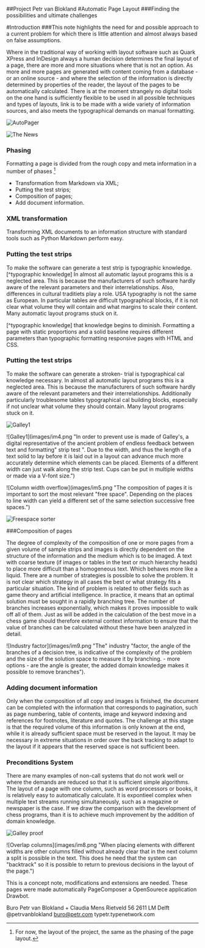 
##Project
Petr van Blokland
#Automatic Page Layout
###Finding the possibilities and ultimate challenges

#Introduction
###This note highlights the need for and possible approach to a current problem for which there is little attention and almost always based on false assumptions.

Where in the traditional way of working with layout software such as Quark XPress and InDesign always a human decision determines the final layout of a page, there are more and more situations where that is not an option. As more and more pages are generated with content coming from a database - or an online source - and where the selection of the information is directly determined by properties of the reader, the layout of the pages to be automatically calculated.
There is at the moment strangely no digital tools on the one hand is sufficiently flexible to be used in all possible techniques and types of layouts, link is to be made with a wide variety of information sources, and also meets the typographical demands on manual formatting.

![AutoPager](images/im1.png "With an XML description of the text transformation is performed to a consistent test is created. It takes into account the typographical features of the Markdown or XML tags, such as font, corps, weights, italic variations of axles, spacing, line width, line feed, alignment, indentation, tabulation, color, and breaking into the desired language.")

![The News](images/im2.png "The aim of the project is to draw up on pages automatically with a complexity in otherwise found only in books, newspapers and magazines, together with a minimum of additional meta information.")

### Phasing
Formatting a page is divided from the rough copy and meta information in a number of phases [^phases]

* Transformation from Markdown via XML;
* Putting the test strips;
* Composition of pages;
* Add document information.

[^phases]: For now, the layout of the project, the same as the phasing of the page layout.

### XML transformation
Transforming XML documents to an information structure with standard tools such as Python Markdown perform easy.

### Putting the test strips
To make the software can generate a test strip is typographic knowledge. [^typographic knowledge] In almost all automatic layout programs this is a neglected area. This is because the manufacturers of such software hardly aware of the relevant parameters and their interrelationships. Also, differences in cultural traditiets play a role. USA typography is not the same as European.
In particular tables are difficult typographical blocks, if it is not clear what volume they will contain and what margins to scale their content. Many automatic layout programs stuck on it.

[^typographic knowledge] that knowledge begins to diminish. Formatting a page with static proportions and a solid baseline requires different parameters than typographic formatting responsive pages with HTML and CSS.

### Putting the test strips
To make the software can generate a stroken- trial is typographical cal knowledge necessary. In almost all automatic layout programs this is a neglected area. This is because the manufacturers of such software hardly aware of the relevant parameters and their interrelationships.
Additionally particularly troublesome tables typographical cal building blocks, especially if not unclear what volume they should contain. Many layout programs stuck on it.

![Galley1](images/im3.png "")

![Galley1](images/im4.png "In order to prevent use is made of Galley's, a digital representative of the ancient problem of endless feedback between text and formatting" strip test ". Due to the width, and thus the length of a text solid
to lay before it is laid out in a layout can advance much more accurately determine which elements can be placed. Elements of a different width can just walk along the strip test. Cups can be put in multiple widths or made via a V-font size.")

![Column width overflow](images/im5.png "The composition of pages it is important
to sort the most relevant "free space". Depending on the places to line width can yield a different set of the same selection successive free spaces.")

![Freespace sorter](images/im6.png)

###Composition of pages

The degree of complexity of the composition of one or more pages from a given volume of sample strips and images is directly dependent on the structure of the information and the medium which is to be imaged.
A text with coarse texture (if images or tables in the text or much hierarchy heads) to place more difficult than a homogeneous text. Which behaves more like a liquid.
There are a number of strategies is possible to solve the problem. It is not clear which strategy in all cases the best or what strategy fits a particular situation.
The kind of problem is related to other fields such as game theory and artificial intelligence. In practice, it means that an optimal solution must be sought in a rapidly branching tree. The number of branches increases exponentially, which makes it proves impossible to walk off all of them. Just as will be added in the calculation of the best move in a chess game should therefore external context information to ensure that the value of branches can be calculated without these have been analyzed in detail.

![Industry factor](images/im9.png "The" industry "factor, the angle of the branches of a decision tree, is indicative of the complexity of the problem and the size of the solution space to measure it by branching. - more options - are the angle is greater, the added domain knowledge makes it possible to remove branches").

### Adding document information

Only when the composition of all copy and images is finished, the document can be completed with the information that corresponds to pagination, such as page numbering, table of contents, image and keyword indexing and references for footnotes, literature and quotes. The challenge at this stage is that the required volume of this information is only known at the end, while it is already sufficient space must be reserved in the layout.
It may be necessary in extreme situations in order over the back tracking to adapt to the layout if it appears that the reserved space is not sufficient been.

### Preconditions System

There are many examples of non-call systems that do not work well or where the demands are reduced so that it is sufficient simple algorithms. The layout of a page with one column, such as word processors or books, it is relatively easy to automatically calculate. It is expontieel complex when multiple text streams running simultaneously, such as a magazine or newspaper is the case. If we draw the comparison with the development of chess programs, than it is to achieve much improvement by the addition of domain knowledge.

![Galley proof](images/im7.png "The page is divided into areas that may have a fixed or variable function. The solid elements are first classified. Then the strips taste various information straw believe are valued and sorted. The weighting factors are before both of substantive and typographical nature. the solution to the problem is selected from themselves to be treated in a recursive approach in which the parts of a page as a mini-pages.")

![Overlap columns](images/im8.png "When placing elements with different widths are other columns filled without already clear that in the next column a split is possible in the text. This does he need that the system can "backtrack" so it is possible to return to previous decisions in the layout of the page.")

This is a concept note, modifications and extensions are needed. These pages were made automatically PageComposer a OpenSourece application Drawbot.

Buro Petr van Blokland + Claudia Mens
Rietveld 562611 LM Delft
@petrvanbloklandburo@petr.com 
typetr.typenetwork.com
